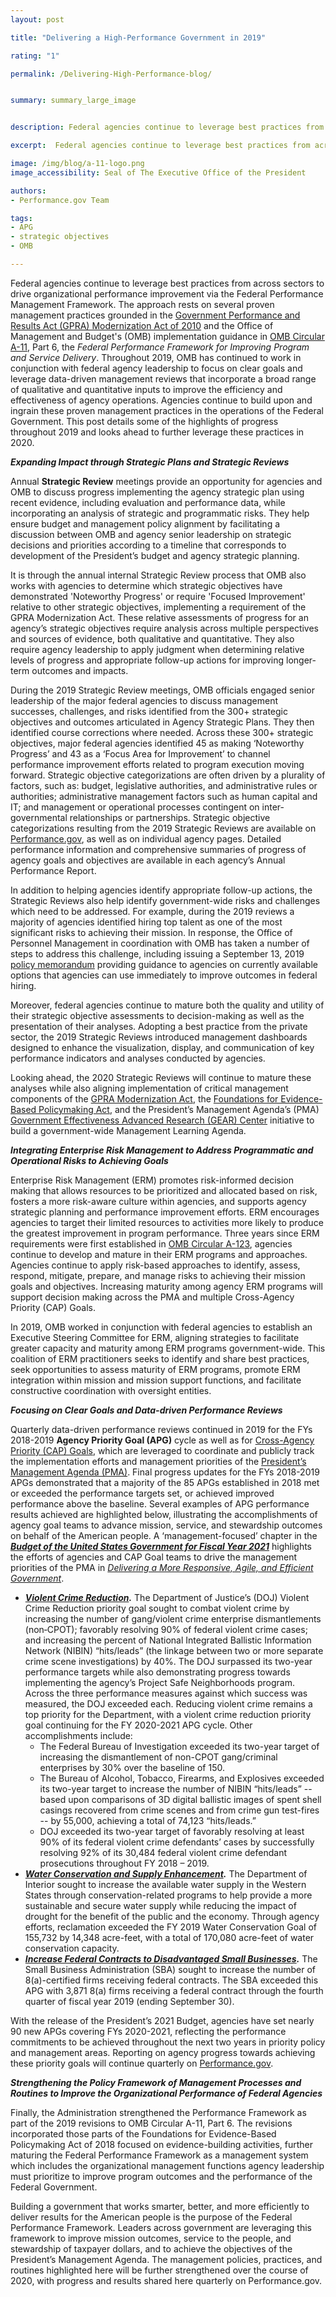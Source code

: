 ```yaml
---
layout: post

title: "Delivering a High-Performance Government in 2019"

rating: "1"

permalink: /Delivering-High-Performance-blog/


summary: summary_large_image


description: Federal agencies continue to leverage best practices from across sectors to drive organizational performance improvement via the Federal Performance Management Framework.

excerpt:  Federal agencies continue to leverage best practices from across sectors to drive organizational performance improvement via the Federal Performance Management Framework

image: /img/blog/a-11-logo.png
image_accessibility: Seal of The Executive Office of the President

authors:
- Performance.gov Team

tags:
- APG
- strategic objectives
- OMB

---
```

Federal agencies continue to leverage best practices from across sectors to drive organizational performance improvement via the Federal Performance Management Framework. The approach rests on several proven management practices grounded in the [Government Performance and Results Act (GPRA) Modernization Act of 2010](https://www.govinfo.gov/content/pkg/PLAW-111publ352/pdf/PLAW-111publ352.pdf) and the Office of Management and Budget's (OMB) implementation guidance in [OMB Circular A-11](https://www.whitehouse.gov/wp-content/uploads/2018/06/a11.pdf), Part 6, the *Federal Performance Framework for Improving Program and Service Delivery*. Throughout 2019, OMB has continued to work in conjunction with federal agency leadership to focus on clear goals and leverage data-driven management reviews that incorporate a broad range of qualitative and quantitative inputs to improve the efficiency and effectiveness of agency operations. Agencies continue to build upon and ingrain these proven management practices in the operations of the Federal Government. This post details some of the highlights of progress throughout 2019 and looks ahead to further leverage these practices in 2020.

***Expanding Impact through Strategic Plans and Strategic Reviews***

Annual **Strategic Review** meetings provide an opportunity for agencies and OMB to discuss progress implementing the agency strategic plan using recent evidence, including evaluation and performance data, while incorporating an analysis of strategic and programmatic risks. They help ensure budget and management policy alignment by facilitating a discussion between OMB and agency senior leadership on strategic decisions and priorities according to a timeline that corresponds to development of the President’s budget and agency strategic planning.

It is through the annual internal Strategic Review process that OMB also works with agencies to determine which strategic objectives have demonstrated 'Noteworthy Progress' or require 'Focused Improvement' relative to other strategic objectives, implementing a requirement of the GPRA Modernization Act. These relative assessments of progress for an agency’s strategic objectives require analysis across multiple perspectives and sources of evidence, both qualitative and quantitative. They also require agency leadership to apply judgment when determining relative levels of progress and appropriate follow-up actions for improving longer-term outcomes and impacts.

During the 2019 Strategic Review meetings, OMB officials engaged senior leadership of the major federal agencies to discuss management successes, challenges, and risks identified from the 300+ strategic objectives and outcomes articulated in Agency Strategic Plans. They then identified course corrections where needed. Across these 300+ strategic objectives, major federal agencies identified 45 as making ‘Noteworthy Progress’ and 43 as a ‘Focus Area for Improvement’ to channel performance improvement efforts related to program execution moving forward. Strategic objective categorizations are often driven by a plurality of factors, such as: budget, legislative authorities, and administrative rules or authorities; administrative management factors such as human capital and IT; and management or operational processes contingent on inter-governmental relationships or partnerships. Strategic objective categorizations resulting from the 2019 Strategic Reviews are available on [Performance.gov]({{site.baseurl}}/about/2019-SR-Categorizations.pdf), as well as on individual agency pages. Detailed performance information and comprehensive summaries of progress of agency goals and objectives are available in each agency’s Annual Performance Report.

In addition to helping agencies identify appropriate follow-up actions, the Strategic Reviews also help identify government-wide risks and challenges which need to be addressed. For example, during the 2019 reviews a majority of agencies identified hiring top talent as one of the most significant risks to achieving their mission. In response, the Office of Personnel Management in coordination with OMB has taken a number of steps to address this challenge, including issuing a September 13, 2019 [policy memorandum](https://www.chcoc.gov/content/improving-federal-hiring-through-use-effective-assessment-strategies-advance-mission) providing guidance to agencies on currently available options that agencies can use immediately to improve outcomes in federal hiring.

Moreover, federal agencies continue to mature both the quality and utility of their strategic objective assessments to decision-making as well as the presentation of their analyses. Adopting a best practice from the private sector, the 2019 Strategic Reviews introduced management dashboards designed to enhance the visualization, display, and communication of key performance indicators and analyses conducted by agencies.

Looking ahead, the 2020 Strategic Reviews will continue to mature these analyses while also aligning implementation of critical management components of the [GPRA Modernization Act](https://www.govinfo.gov/content/pkg/PLAW-111publ352/pdf/PLAW-111publ352.pdf), the [Foundations for Evidence-Based Policymaking Act](https://www.congress.gov/115/plaws/publ435/PLAW-115publ435.pdf), and the President’s Management Agenda’s (PMA) [Government Effectiveness Advanced Research (GEAR) Center](https://www.performance.gov/GEARcenter/) initiative to build a government-wide Management Learning Agenda.

***Integrating Enterprise Risk Management to Address Programmatic and Operational Risks to Achieving Goals***

Enterprise Risk Management (ERM) promotes risk-informed decision making that allows resources to be prioritized and allocated based on risk, fosters a more risk-aware culture within agencies, and supports agency strategic planning and performance improvement efforts. ERM encourages agencies to target their limited resources to activities more likely to produce the greatest improvement in program performance. Three years since ERM requirements were first established in [OMB Circular A-123](https://www.whitehouse.gov/sites/whitehouse.gov/files/omb/memoranda/2016/m-16-17.pdf), agencies continue to develop and mature in their ERM programs and approaches. Agencies continue to apply risk-based approaches to identify, assess, respond, mitigate, prepare, and manage risks to achieving their mission goals and objectives. Increasing maturity among agency ERM programs will support decision making across the PMA and multiple Cross-Agency Priority (CAP) Goals.

In 2019, OMB worked in conjunction with federal agencies to establish an Executive Steering Committee for ERM, aligning strategies to facilitate greater capacity and maturity among ERM programs government-wide. This coalition of ERM practitioners seeks to identify and share best practices, seek opportunities to assess maturity of ERM programs, promote ERM integration within mission and mission support functions, and facilitate constructive coordination with oversight entities.

***Focusing on Clear Goals and Data-driven Performance Reviews***

Quarterly data-driven performance reviews continued in 2019 for the FYs 2018-2019 **Agency Priority Goal (APG)** cycle as well as for [Cross-Agency Priority (CAP) Goals](https://www.performance.gov/CAP/overview/), which are leveraged to coordinate and publicly track the implementation efforts and management priorities of the [President’s Management Agenda (PMA)](https://www.performance.gov/PMA/PMA.html). Final progress updates for the FYs 2018-2019 APGs demonstrated that a majority of the 85 APGs established in 2018 met or exceeded the performance targets set, or achieved improved performance above the baseline. Several examples of APG performance results achieved are highlighted below, illustrating the accomplishments of agency goal teams to advance mission, service, and stewardship outcomes on behalf of the American people. A ‘management-focused’ chapter in the ***[Budget of the United States Government for Fiscal Year 2021](https://www.whitehouse.gov/wp-content/uploads/2020/02/budget_fy21.pdf )*** highlights the efforts of agencies and CAP Goal teams to drive the management priorities of the PMA in *[Delivering a More Responsive, Agile, and Efficient Government](https://www.whitehouse.gov/wp-content/uploads/2020/02/budget_fy21.pdf#page=25)*.

* ***[Violent Crime Reduction]({{site.baseurl}}/doj/2018-2019-apg/).*** The Department of Justice’s (DOJ) Violent Crime Reduction priority goal sought to combat violent crime by increasing the number of gang/violent crime enterprise dismantlements (non‐CPOT); favorably resolving 90% of federal violent crime cases; and increasing the percent of National Integrated Ballistic Information Network (NIBIN) “hits/leads” (the linkage between two or more separate crime scene investigations) by 40%. The DOJ surpassed its two-year performance targets while also demonstrating progress towards implementing the agency’s Project Safe Neighborhoods program. Across the three performance measures against which success was measured, the DOJ exceeded each. Reducing violent crime remains a top priority for the Department, with a violent crime reduction priority goal continuing for the FY 2020-2021 APG cycle. Other accomplishments include:
  * The Federal Bureau of Investigation exceeded its two-year target of increasing the dismantlement of non-CPOT gang/criminal enterprises by 30% over the baseline of 150.
  * The Bureau of Alcohol, Tobacco, Firearms, and Explosives exceeded its two-year target to increase the number of NIBIN “hits/leads” -- based upon comparisons of 3D digital ballistic images of spent shell casings recovered from crime scenes and from crime gun test-fires -- by 55,000, achieving a total of 74,123 “hits/leads.”
  * DOJ exceeded its two-year target of favorably resolving at least 90% of its federal violent crime defendants’ cases by successfully resolving 92% of its 30,484 federal violent crime defendant prosecutions throughout FY 2018 – 2019.
* ***[Water Conservation and Supply Enhancement]({{site.baseurl}}/interior/2018-2019-apg/).*** The Department of Interior sought to increase the available water supply in the Western States through conservation-related programs to help provide a more sustainable and secure water supply while reducing the impact of drought for the benefit of the public and the economy. Through agency efforts, reclamation exceeded the FY 2019 Water Conservation Goal of 155,732 by 14,348 acre-feet, with a total of 170,080 acre-feet of water conservation capacity.
* ***[Increase Federal Contracts to Disadvantaged Small Businesses]({{site.baseurl}}/sba/2018-2019-apg/).*** The Small Business Administration (SBA) sought to increase the number of 8(a)-certified firms receiving federal contracts. The SBA exceeded this APG with 3,871 8(a) firms receiving a federal contract through the fourth quarter of fiscal year 2019 (ending September 30).

With the release of the President’s 2021 Budget, agencies have set nearly 90 new APGs covering FYs 2020-2021, reflecting the performance commitments to be achieved throughout the next two years in priority policy and management areas. Reporting on agency progress towards achieving these priority goals will continue quarterly on [Performance.gov](www.performance.gov).

***Strengthening the Policy Framework of Management Processes and Routines to Improve the Organizational Performance of Federal Agencies***

Finally, the Administration strengthened the Performance Framework as part of the 2019 revisions to OMB Circular A-11, Part 6. The revisions incorporated those parts of the Foundations for Evidence-Based Policymaking Act of 2018 focused on evidence-building activities, further maturing the Federal Performance Framework as a management system which includes the organizational management functions agency leadership must prioritize to improve program outcomes and the performance of the Federal Government.

Building a government that works smarter, better, and more efficiently to deliver results for the American people is the purpose of the Federal Performance Framework. Leaders across government are leveraging this framework to improve mission outcomes, service to the people, and stewardship of taxpayer dollars, and to achieve the objectives of the President’s Management Agenda.  The management policies, practices, and routines highlighted here will be further strengthened over the course of 2020, with progress and results shared here quarterly on Performance.gov.

